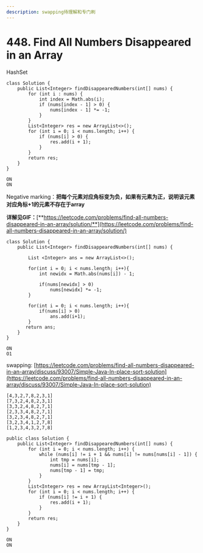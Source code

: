 ```yaml
---
description: swapping待理解和专门刷
---
```


# 448. Find All Numbers Disappeared in an Array

HashSet

```
class Solution {
    public List<Integer> findDisappearedNumbers(int[] nums) {
        for (int i : nums) {
            int index = Math.abs(i);
            if (nums[index - 1] > 0) {
                nums[index - 1] *= -1;
            }
        }
        List<Integer> res = new ArrayList<>();
        for (int i = 0; i < nums.length; i++) {
            if (nums[i] > 0) {
                res.add(i + 1);
            }
        }
        return res;
    }
}

ON
ON
```



Negative marking：**把每个元素对应角标变为负，如果有元素为正，说明该元素对应角标+1的元素不存在于array**

**详解见GIF：**[**https://leetcode.com/problems/find-all-numbers-disappeared-in-an-array/solution/**](https://leetcode.com/problems/find-all-numbers-disappeared-in-an-array/solution/)

```
class Solution {
    public List<Integer> findDisappearedNumbers(int[] nums) {
        
        List <Integer> ans = new ArrayList<>();
        
        for(int i = 0; i < nums.length; i++){
            int newidx = Math.abs(nums[i]) - 1;
            
            if(nums[newidx] > 0)
                nums[newidx] *= -1;
        }
        
        for(int i = 0; i < nums.length; i++){
            if(nums[i] > 0)
                ans.add(i+1);
        }
       return ans;
    }
}

ON
O1
```



swapping: [https://leetcode.com/problems/find-all-numbers-disappeared-in-an-array/discuss/93007/Simple-Java-In-place-sort-solution](https://leetcode.com/problems/find-all-numbers-disappeared-in-an-array/discuss/93007/Simple-Java-In-place-sort-solution)

```
[4,3,2,7,8,2,3,1]
[7,3,2,4,8,2,3,1]
[3,3,2,4,8,2,7,1]
[2,3,3,4,8,2,7,1]
[3,2,3,4,8,2,7,1]
[3,2,3,4,1,2,7,8]
[1,2,3,4,3,2,7,8]
```

```
public class Solution {
    public List<Integer> findDisappearedNumbers(int[] nums) {
        for (int i = 0; i < nums.length; i++) {
            while (nums[i] != i + 1 && nums[i] != nums[nums[i] - 1]) {
                int tmp = nums[i];
                nums[i] = nums[tmp - 1];
                nums[tmp - 1] = tmp;
            }
        }
        List<Integer> res = new ArrayList<Integer>();
        for (int i = 0; i < nums.length; i++) {
            if (nums[i] != i + 1) {
                res.add(i + 1);
            }
        }
        return res;
    }
}

ON
ON
```
